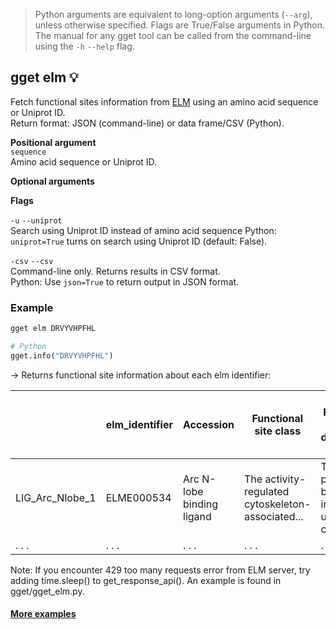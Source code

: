 > Python arguments are equivalent to long-option arguments (`--arg`), unless otherwise specified. Flags are True/False arguments in Python. The manual for any gget tool can be called from the command-line using the `-h` `--help` flag.  
## gget elm 💡
Fetch functional sites information from [ELM](http://elm.eu.org/) using an amino acid sequence or Uniprot ID.  
Return format: JSON (command-line) or data frame/CSV (Python).

**Positional argument**  
`sequence`  
Amino acid sequence or Uniprot ID.

**Optional arguments**  

**Flags**   

`-u` `--uniprot`  
Search using Uniprot ID instead of amino acid sequence 
Python: `uniprot=True` turns on search using Uniprot ID (default: False).   

`-csv` `--csv`  
Command-line only. Returns results in CSV format.  
Python: Use `json=True` to return output in JSON format.
  

### Example
```bash
gget elm DRVYVHPFHL
```
```python
# Python
gget.info("DRVYVHPFHL")
```
&rarr; Returns functional site information about each elm identifier:  

|      | elm_identifier     | Accession     | Functional site class | Functional site description | ELM Description | ELMs with same func. site | Pattern | Pattern Probability | Present in taxons | Interaction Domain | ... |
| -------------- |-------------------------| ------------------------| -------------- | ----------|-----|----|----|----|----|----|----|
| LIG_Arc_Nlobe_1| ELME000534 | Arc N-lobe binding ligand | The activity-regulated cytoskeleton-associated... | The motif peptide binds Arc in an unusual conf... | NaN| [^P][P]G{0,1}[^P][YFH][^P] | 0.0043852 |Mammalia Tetrapoda| Activity-regulated cytoskeleton-associated pro... |... |
| . . .            | . . .                     | . . .                     | . . .            | . . .       | . . . | . . . | . . . | . . . | . . . | . . . | ... |
  
Note:
If you encounter 429 too many requests error from ELM server, try adding time.sleep() to get_response_api(). An example is found in gget/gget_elm.py.

#### [More examples](https://github.com/pachterlab/gget_examples)
